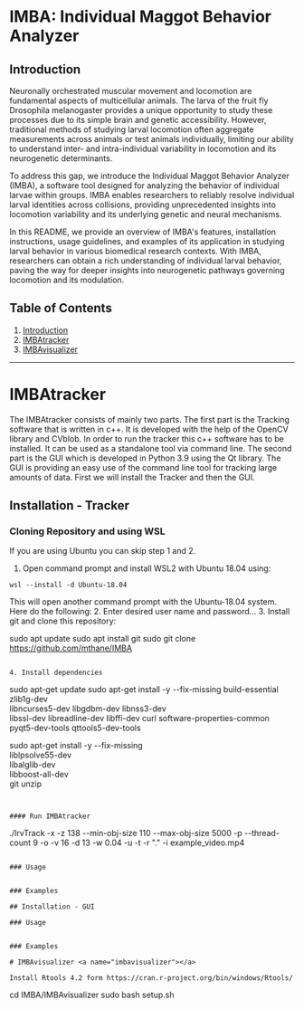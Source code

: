 # IMBA: Individual Maggot Behavior Analyzer


## Introduction <a name="introduction"></a>

Neuronally orchestrated muscular movement and locomotion are fundamental aspects of multicellular animals. The larva of the fruit fly Drosophila melanogaster provides a unique opportunity to study these processes due to its simple brain and genetic accessibility. However, traditional methods of studying larval locomotion often aggregate measurements across animals or test animals individually, limiting our ability to understand inter- and intra-individual variability in locomotion and its neurogenetic determinants.

To address this gap, we introduce the Individual Maggot Behavior Analyzer (IMBA), a software tool designed for analyzing the behavior of individual larvae within groups. IMBA enables researchers to reliably resolve individual larval identities across collisions, providing unprecedented insights into locomotion variability and its underlying genetic and neural mechanisms.

In this README, we provide an overview of IMBA's features, installation instructions, usage guidelines, and examples of its application in studying larval behavior in various biomedical research contexts. With IMBA, researchers can obtain a rich understanding of individual larval behavior, paving the way for deeper insights into neurogenetic pathways governing locomotion and its modulation.

## Table of Contents
1. [Introduction](#introduction)
2. [IMBAtracker](#imbatracker)
3. [IMBAvisualizer](#imbavisualizer)

---

# IMBAtracker <a name="imbatracker"></a>
The IMBAtracker consists of mainly two parts. The first part is the Tracking software that is written in c++. It is developed with the help of the OpenCV library and CVblob. In order to run the tracker this c++ software has to be installed. It can be used as a standalone tool via command line.
The second part is the GUI which is developed in Python 3.9 using the Qt library. The GUI is providing an easy use of the command line tool for tracking large amounts of data. First we will install the Tracker and then the GUI.

## Installation - Tracker

### Cloning Repository and using WSL
If you are using Ubuntu you can skip step 1 and 2.
1. Open command prompt and install WSL2 with Ubuntu 18.04 using:
```
wsl --install -d Ubuntu-18.04
```

This will open another command prompt with the Ubuntu-18.04 system. Here do the following:
2. Enter desired user name and password...
3. Install git and clone this repository:

sudo apt update
sudo apt install git
sudo git clone https://github.com/mthane/IMBA
```

4. Install dependencies
```
sudo apt-get update
sudo apt-get install -y --fix-missing build-essential zlib1g-dev \
    libncurses5-dev libgdbm-dev libnss3-dev \
    libssl-dev libreadline-dev libffi-dev curl software-properties-common \
    pyqt5-dev-tools qttools5-dev-tools
    
sudo apt-get install -y --fix-missing \
    liblpsolve55-dev \
    libalglib-dev \
    libboost-all-dev \
    git unzip
```


#### Run IMBAtracker
```
./lrvTrack -x -z 138 --min-obj-size 110 --max-obj-size 5000 -p --thread-count 9 -o -v 16 -d 13 -w 0.04 -u -t -r "." -i example_video.mp4

```

### Usage 


### Examples

## Installation - GUI

### Usage 


### Examples

# IMBAvisualizer <a name="imbavisualizer"></a>

Install Rtools 4.2 form https://cran.r-project.org/bin/windows/Rtools/
```
cd IMBA/IMBAvisualizer
sudo bash setup.sh
```


